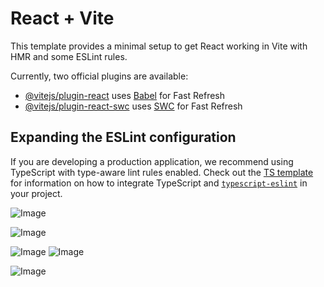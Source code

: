 # React + Vite

This template provides a minimal setup to get React working in Vite with HMR and some ESLint rules.

Currently, two official plugins are available:

- [@vitejs/plugin-react](https://github.com/vitejs/vite-plugin-react/blob/main/packages/plugin-react) uses [Babel](https://babeljs.io/) for Fast Refresh
- [@vitejs/plugin-react-swc](https://github.com/vitejs/vite-plugin-react/blob/main/packages/plugin-react-swc) uses [SWC](https://swc.rs/) for Fast Refresh

## Expanding the ESLint configuration

If you are developing a production application, we recommend using TypeScript with type-aware lint rules enabled. Check out the [TS template](https://github.com/vitejs/vite/tree/main/packages/create-vite/template-react-ts) for information on how to integrate TypeScript and [`typescript-eslint`](https://typescript-eslint.io) in your project.


![Image](https://github.com/user-attachments/assets/72c62e2c-3b3e-4586-8dcb-689f94e61f9b)

![Image](https://github.com/user-attachments/assets/f7cacfc1-0cf7-4937-8924-52ec4062a8b8)

![Image](https://github.com/user-attachments/assets/7daee977-4b47-4e15-89ad-7d7a1aa967a1)
![Image](https://github.com/user-attachments/assets/11ca5be0-293a-4bab-a1af-d7fa8be24d36)

![Image](https://github.com/user-attachments/assets/ddb926cc-0dd2-4c44-ab35-39082087bc5e)

